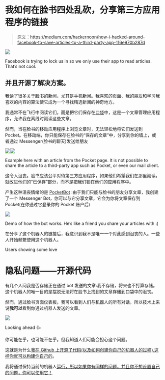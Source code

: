 # 我如何在脸书四处乱砍，分享第三方应用程序的链接

> 原文：<https://medium.com/hackernoon/how-i-hacked-around-facebook-to-save-articles-to-a-third-party-app-116e970b287d>

![](img/3b1b69659fc5c4275e38622d11be05d4.png)

Facebook is trying to lock us in so we only use their app to read articles. That’s not cool.

## 并且开源了解决方案。

我读了很多关于脸书的新闻，尤其是手机新闻。我喜欢的页面、我的朋友和学习我喜欢的内容的算法使它成为一个寻找精选新闻的神奇地方。

我通常不在飞行中阅读它们，而是把它们保存在[口袋](https://medium.com/u/c70f51225816?source=post_page-----116e970b287d--------------------------------)中，这是一个文章管理应用程序，允许我在离线时阅读这些文章。

然而，当在脸书的移动应用程序上浏览文章时，无法轻松地将它们发送到 Pocket。在移动端，你只能保存在脸书的“保存的文章”中，分享到你的墙上，或者通过 Messenger(脸书的聊天)发送给朋友

![](img/eb52618599e15df40f8369a0b5e8cd11.png)![](img/3cc8c14a25d94b18dd917768360fd6d0.png)

Example here with an article from the Pocket page. It is not possible to share the article to a third-party app such as Pocket, or even our mail client.

这令人沮丧。脸书应该公平对待第三方应用程序，如果他们希望我们在那里阅读，就改进他们的“已保存”部分，而不是把我们锁在他们的应用程序中。

产生这种沮丧情绪的是 [PocketBot](https://facebook.com/pocketsaverbot) :由于我们只能与脸书的朋友分享文章，我创建了一个 Messenger Bot，你可以与它分享文章，它会为你将文章保存到 Pocket(在你通过它登录你的 Pocket 账户后)

![](img/228e239a56fe66967cbf1c5afb7ad0f3.png)

Demo of how the bot works. He’s like a friend you share your articles with :)

在分享了这个机器人的链接后，我意识到我不是唯一一个对此感到沮丧的人。一些人开始频繁使用这个机器人。

Users showing some love

# 隐私问题——开源代码

有几个人问我是否存储正在通过 bot 发送的文章:我不存储，将来也不打算存储。这个机器人的唯一目的是摆脱无法将在脸书上找到的文章存储到口袋中的沮丧。

然而，通过脸书页面仪表板，我可以看到人们与机器人的所有对话，所以技术上来说**我可以**看到你通过机器人发送的文章。

![](img/bbed2a3722ac48366dda4a32bb44fccf.png)

Looking ahead 👍

你可能在乎，也可能不在乎。但我知道人们可能会担心这个问题。

这就是为什么[我在 Github 上开源了代码(以及如何创建你自己的机器人的过程),这样你就可以构建你自己的](https://github.com/Tketa/pocket-bot)。

我将通过保持当前的机器人[运行，所以如果你有同样的问题，并且你不想设置自己的问题，你可以使用它！](https://www.facebook.com/pocketsaverbot/)
